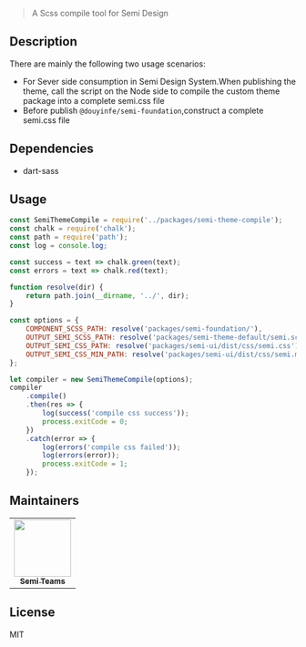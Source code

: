 > A Scss compile tool for Semi Design

## Description

There are mainly the following two usage scenarios: 

-   For Sever side consumption in Semi Design System.When publishing the theme, call the script on the Node side to compile the custom theme package into a complete semi.css file
-   Before publish `@douyinfe/semi-foundation`,construct a complete semi.css file

## Dependencies

-   dart-sass

## Usage

```js
const SemiThemeCompile = require('../packages/semi-theme-compile');
const chalk = require('chalk');
const path = require('path');
const log = console.log;

const success = text => chalk.green(text);
const errors = text => chalk.red(text);

function resolve(dir) {
    return path.join(__dirname, '../', dir);
}

const options = {
    COMPONENT_SCSS_PATH: resolve('packages/semi-foundation/'),
    OUTPUT_SEMI_SCSS_PATH: resolve('packages/semi-theme-default/semi.scss'),
    OUTPUT_SEMI_CSS_PATH: resolve('packages/semi-ui/dist/css/semi.css'),
    OUTPUT_SEMI_CSS_MIN_PATH: resolve('packages/semi-ui/dist/css/semi.min.css'),
};

let compiler = new SemiThemeCompile(options);
compiler
    .compile()
    .then(res => {
        log(success('compile css success'));
        process.exitCode = 0;
    })
    .catch(error => {
        log(errors('compile css failed'));
        log(errors(error));
        process.exitCode = 1;
    });

```

## Maintainers

<table>
    <tbody>
        <tr>
            <td align="center"><a href="https://github.com/DouyinFE/semi-design"><img src="https://sf6-cdn-tos.douyinstatic.com/obj/eden-cn/ptlz_zlp/ljhwZthlaukjlkulzlp/SemiLogo.jpg" width="100px;" alt="" style="max-width:100%;"><br><sub><b>Semi Teams</b></sub></a></td>
        </tr>
    </tbody>
</table>

## License

MIT
